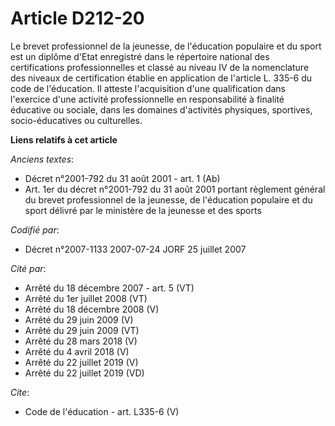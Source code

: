 # Article D212-20

Le brevet professionnel de la jeunesse, de l'éducation populaire et du sport est un diplôme d'Etat enregistré dans le
répertoire national des certifications professionnelles et classé au niveau IV de la nomenclature des niveaux de
certification établie en application de l'article L. 335-6 du code de l'éducation. Il atteste l'acquisition d'une
qualification dans l'exercice d'une activité professionnelle en responsabilité à finalité éducative ou sociale, dans les
domaines d'activités physiques, sportives, socio-éducatives ou culturelles.

**Liens relatifs à cet article**

_Anciens textes_:

  - Décret n°2001-792 du 31 août 2001 - art. 1 (Ab)
  - Art. 1er du décret n°2001-792 du 31 août 2001 portant règlement général du brevet professionnel de la jeunesse, de l'éducation populaire et du sport délivré par le ministère de la jeunesse et des sports

_Codifié par_:

  - Décret n°2007-1133 2007-07-24 JORF 25 juillet 2007

_Cité par_:

  - Arrêté du 18 décembre 2007 - art. 5 (VT)
  - Arrêté du 1er juillet 2008 (VT)
  - Arrêté du 18 décembre 2008 (V)
  - Arrêté du 29 juin 2009 (V)
  - Arrêté du 29 juin 2009 (VT)
  - Arrêté du 28 mars 2018 (V)
  - Arrêté du 4 avril 2018 (V)
  - Arrêté du 22 juillet 2019 (V)
  - Arrêté du 22 juillet 2019 (VD)

_Cite_:

  - Code de l'éducation - art. L335-6 (V)
